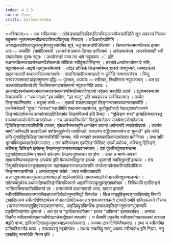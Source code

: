 ```yaml
---
index: 4.1.3
sutra: स्त्रियाम्
vritti: balamanorama
---
```


<<स्त्रियाम्>> - अथ स्त्रीप्रत्ययाः । तदेवंङ्याप्प्रातिपदिका॑दित्यधिकृत्यस्वौजसमौ॑डिति सूत्रं सप्रपञ्चं निरूप्य तदुत्तरम-नुक्रान्तान्स्त्रीप्रत्ययान्निरूपयितुमाह-स्त्रियाम् । अधिकारोऽयमिति ।अजाद्यतष्टाबित्याद्युत्तरसूत्रेष्वनुवृत्त्यर्थमिदं सूत्रं, नतु स्वतन्त्रविधिरित्यर्थः । कियत्पर्यन्तमयमधिकार इत्यत आह — समर्थेति ।याव॑दित्यवधौ ।समर्थानां प्रथमा॑-दित्यतः प्रागित्यर्थः । अत्रेदमवधेयम् ।स्तनकेशवती स्त्री स्याल्लोमशः पुरुषः स्मृतः । उभयोरन्तरं यच्च तद भावे नपुंसकम् ।॑ इति लक्षणलक्षितमवयवसंस्थानविशेषात्मकं लौकिकं स्त्रीपुंसयोर्लिङ्गम् । तदभावे=तयोरुभयोरभावे सति, यदुभयोरन्तरं=सदृशं तन्नपुंसकमित्यर्थः । तदिदं लौकिकं लिङ्गमस्मिन् शास्त्रे नोपयुज्यते, तस्याऽचेतने खट्वामालादौ बाधात्स्त्रीप्रत्ययानापत्तेः । दारानित्यादौतस्माच्छसो नः पुंसी॑ति नत्वानापत्तेश्च । किंतु सत्त्वरजस्तमसां प्राकृतगुणानां वृद्धिः — पुंस्त्वम्, अपचयः — स्त्रीत्वम्, स्थितिमात्रं नपुंसकत्वम् । अत एव ऊत्कार्षापकर्षंसत्वेऽपि स्थितिमात्रमादायसामान्ये नपुंसक॑मिति प्रवादः । उत्कर्षाऽपकर्षसाम्यात्मकावस्थात्रयसाधारणस्थितिमात्रविवक्षायां नपुंसकं भवतीति तदर्थः । ईदृशमवस्थात्रयं केवलान्वयि । "अयं पदार्थः,"इयं व्यक्तिः॑, "इदं वस्तु" इति व्यवहारस्य सार्वत्रिकत्वात् । तच्चेदं लिङ्गमर्थनिष्ठमेव । तदुक्तं भाष्ये — ॒एकार्थे शब्दान्यत्वाद्दृष्टं लिङ्गान्यत्वमवयवान्यत्वाच्चे॑ति । एकस्मिन्नेवार्थे "पुष्यः" "तारका"नक्षत्र॑मिति शब्दनानात्वदर्शनात्, कुटीकुटीरादौ रेफाद्यवयवोपजनने लिङ्गभेददर्शनाच्च स्तनकेशाद्यतिरिक्तमेव लिङ्गमित्यर्थ इति कैयटः । "पुलिङ्गः शब्द" इत्यादिव्यवहारस्तु वाच्यवाचकयोरभेदोपचारद्बोध्यः । नच उपचयादिधर्माणां विरुद्धत्वादेकत्र समावेशाऽयोगादेकस्य द्वित्रिलिङ्गताऽनापत्तिरिति वाच्यम्, एकैकस्मिन्वस्तुनि क्षणभेदेन त्रयाणां धर्माणामपि समावेशोपपत्तेः । उक्तंच भाष्ये"कश्चिदपि सत्त्वादिधर्म क्वचिन्मुहुर्तमपि नावतिष्ठते, यावदनेन वर्द्धितव्यमपायेन वा युज्यते" इति नचैवं सति युगपद्द्वित्रिलिङ्गत्वानापत्तिरिति वाच्यम्, नहि व्यवहारे स्वसमकालिकपदार्थसत्ता प्रयोजिका । तथा सति भूतभविष्यद्व्यवहारोच्छेदापातात् । तत्र कश्चिच्छब्द एकलिङ्गविशिष्ट एवार्थे प्रयोज्यः, कश्चित्तु द्विलिङ्गे, कश्चित्तु त्रिलिङ्गे इत्येतत्तु लिङ्गानुशासनशास्त्रादवगन्तव्यम् । एषां पुंस्त्रीनपुंसकशब्दानां वृद्ध्यादिशब्दवदस्मिन् शास्त्रे संकेतश्च लिङ्गानुशासनत एव ज्ञेयः । उक्तं च भाष्ये-अवश्यं तावत्कश्चित्स्वकृतान्त आस्थेयः॑ इति वैयकरणसिद्धान्त इत्यर्थः ।कृतान्तौ यमसिद्धान्तौ॑ इत्यमरः । तत्र टिघुभादिसंज्ञावल्लघुसंज्ञामकृत्वा महासंज्ञाकरणसामथ्र्यात्सति संभवेस्तनकेशवती॑त्यादिलौकिकं लिङ्गमप्यत्राश्रीयते । अन्यथापशुना यजेते ॑त्यत्र स्त्रीव्यक्तावपि सत्त्वाद्युपचयात्मकपुंस्त्वाद्यनपायादाङोनाऽस्त्रियामिति नाभावस्याऽविरोधात्स्त्रीपशुरप्यालभ्येत । तदेतच्चतुर्थस्य प्रथमपादेतथालिङ्ग॑मित्यधिकरणे अद्वरमीमांसाकुतूहरवृत्ताववोचाम । त्रिविधमपि एतल्लिङ्गं जातिव्यक्तिवत्प्रातिपदिकार्थ एव । प्रत्ययार्थत्वे प्राधान्यापत्तौ अजा, खट्वा इत्यादौ स्त्रीत्वविशिष्टतादात्म्यावच्छिन्नाऽजादिबोधोऽनुभवसिद्धो विरुध्येत । किंच मातृदुहितृस्वसृगवादिशब्देषु विनापि टाबादिप्रत्ययं स्त्रीत्वविशिष्टार्थस्य बोधात्प्रातिपदिकस्य तत्र शक्त्यावश्यकत्वे टाबादीनामपि शक्तिकल्पने गौरवम् ।ऋकारान्तामातृदुहितृस्वसृयातृननान्दरः, प्रावृड्विप्रुडक्तिविषः॑ इत्याद#इलिङ्गानुशासनसूत्राण्यपि प्रकृतिविषयाण्येव दृश्यन्ते । अत एव च "कृदिकारादक्तिनः" इत्यत्र "अक्तिन" इत्यतदर्थवत् । अन्यथा क्तिनैव स्त्रीत्वस्योक्तत्वान्ङीपोऽप्राप्तेस्तद्वैयथ्र्यं स्पष्टमेव । न चैवमपि प्रकृत्यैव स्त्रीत्वस्योक्तत्वात्कथं टाबादय #इति वाच्यं, द्वावित्यादिवत्प्रकृत्युक्तस्याऽव्यावर्तकत्वात् । अन्यथा टाबादिविधिवैयथ्र्यात् । तथा च स्त्रीत्वमिह प्रातिपदिकस्यैव वाच्यं । टाबादयस्तु तद्द्योतकाः । तथाच टाबादिषु सत्सु अवश्यं स्त्रीत्वबोध इति नियमः, नतु टाबादिषु सत्स्वेवेति नियम इति ।